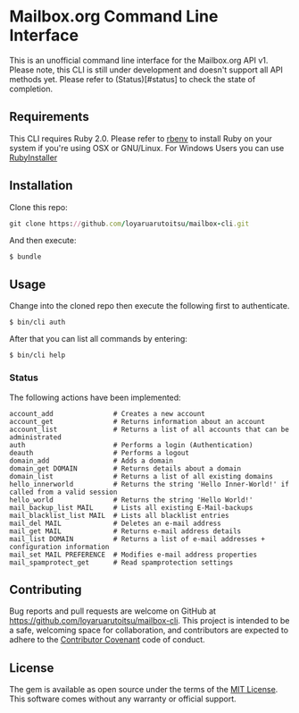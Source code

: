 # Mailbox.org Command Line Interface

This is an unofficial command line interface for the Mailbox.org API v1.
Please note, this CLI is still under development and doesn't support all API methods yet.
Please refer to (Status)[#status] to check the state of completion.

## Requirements

This CLI requires Ruby 2.0. Please refer to [rbenv](https://github.com/rbenv/rbenv) to install Ruby on your system if you're using OSX or GNU/Linux.
For Windows Users you can use [RubyInstaller](https://rubyinstaller.org/)

## Installation

Clone this repo:

```ruby
git clone https://github.com/loyaruarutoitsu/mailbox-cli.git
```

And then execute:

    $ bundle

## Usage

Change into the cloned repo then execute the following first to authenticate.

    $ bin/cli auth

After that you can list all commands by entering:

    $ bin/cli help

### Status

The following actions have been implemented:

    account_add               # Creates a new account
    account_get               # Returns information about an account
    account_list              # Returns a list of all accounts that can be administrated
    auth                      # Performs a login (Authentication)
    deauth                    # Performs a logout
    domain_add                # Adds a domain
    domain_get DOMAIN         # Returns details about a domain
    domain_list               # Returns a list of all existing domains
    hello_innerworld          # Returns the string 'Hello Inner-World!' if called from a valid session
    hello_world               # Returns the string 'Hello World!'
    mail_backup_list MAIL     # Lists all existing E-Mail-backups
    mail_blacklist_list MAIL  # Lists all blacklist entries
    mail_del MAIL             # Deletes an e-mail address
    mail_get MAIL             # Returns e-mail address details
    mail_list DOMAIN          # Returns a list of e-mail addresses + configuration information
    mail_set MAIL PREFERENCE  # Modifies e-mail address properties
    mail_spamprotect_get      # Read spamprotection settings

## Contributing

Bug reports and pull requests are welcome on GitHub at https://github.com/loyaruarutoitsu/mailbox-cli. This project is intended to be a safe, welcoming space for collaboration, and contributors are expected to adhere to the [Contributor Covenant](http://contributor-covenant.org) code of conduct.

## License

The gem is available as open source under the terms of the [MIT License](https://opensource.org/licenses/MIT).
This software comes without any warranty or official support.
